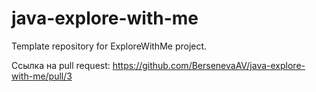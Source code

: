 # java-explore-with-me
Template repository for ExploreWithMe project.

Ссылка на pull request:
https://github.com/BersenevaAV/java-explore-with-me/pull/3
